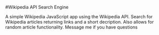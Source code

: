 #Wikipedia API Search Engine

 A simple Wikipedia JavaScript app using the Wikipedia API. Search for Wikipedia articles returning links and a short decription. Also allows for random article functionality. Message me if you have questions